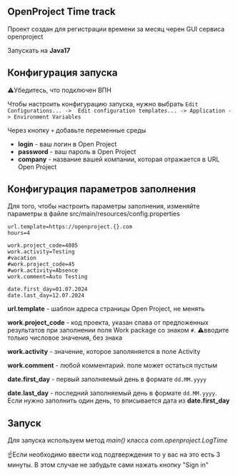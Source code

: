 ## OpenProject Time track ##

Проект создан для регистрации времени за месяц черен GUI сервиса openproject

Запускать на **Java17**

## Конфигурация запуска ##

⚠️Убедитесь, что подключен ВПН

Чтобы настроить конфигурацию запуска, нужно выбрать `Edit Configurations... -> 
Edit configuration templates... -> Application -> Environment Variables`

Через кнопку `+` добавьте переменные среды
- **login** - ваш логин в Open Project
- **password** - ваш пароль в Open Project
- **company** - название вашей компании, которая отражается в URL Open Project

## Конфигурация параметров заполнения ##

Для того, чтобы настроить параметры заполнения, изменяйте параметры в файле src/main/resources/config.properties

```properties
url.template=https://openproject.{}.com
hours=4

work.project_code=4085
work.activity=Testing
#vacation
#work.project_code=45
#work.activity=Absence
work.comment=Auto Testing

date.first_day=01.07.2024
date.last_day=12.07.2024
```

**url.template** - шаблон адреса страницы Open Project, не менять

**work.project_code** - код проекта, указан спава от предложенных результатов при заполнении поля Work package со
знаком `#`. ⚠️вводите только числовое значения, без знака

**work.activity** - значение, которое заполяняется в поле Activity

**work.comment** - любой комментарий. поле может остаться пустым

**date.first_day** - первый заполняемый день в формате `dd.MM.yyyy`

**date.last_day** - последний заполняемый день в формате `dd.MM.yyyy`. Если нужно заполнить один день, то вписывается дата
из **date.first_day** 

## Запуск ##

Для запуска используем метод _main()_ класса _com.openproject.LogTime_

☝️Если необходимо ввести код подтверждения то у вас на это есть 3 минуты. В этом случае не забудьте сами нажать кнопку "Sign in"